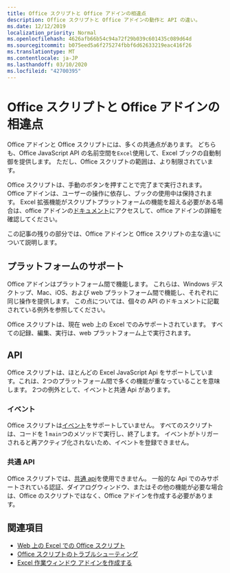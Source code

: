 ```yaml
---
title: Office スクリプトと Office アドインの相違点
description: Office スクリプトと Office アドインの動作と API の違い。
ms.date: 12/12/2019
localization_priority: Normal
ms.openlocfilehash: 4626afb66b54c94a72f29b039c601435c089d64d
ms.sourcegitcommit: b075eed5a6f275274fbbf6d62633219eac416f26
ms.translationtype: MT
ms.contentlocale: ja-JP
ms.lasthandoff: 03/10/2020
ms.locfileid: "42700395"
---
```

# <a name="differences-between-office-scripts-and-office-add-ins"></a>Office スクリプトと Office アドインの相違点

Office アドインと Office スクリプトには、多くの共通点があります。 どちらも、Office JavaScript API の名前空間を`Excel`使用して、Excel ブックの自動制御を提供します。 ただし、Office スクリプトの範囲は、より制限されています。

Office スクリプトは、手動のボタンを押すことで完了まで実行されます。 Office アドインは、ユーザーの操作に依存し、ブックの使用中は保持されます。 Excel 拡張機能がスクリプトプラットフォームの機能を超える必要がある場合は、office アドインの[ドキュメント](/office/dev/add-ins)にアクセスして、office アドインの詳細を確認してください。

この記事の残りの部分では、Office アドインと Office スクリプトの主な違いについて説明します。

## <a name="platform-support"></a>プラットフォームのサポート

Office アドインはプラットフォーム間で機能します。 これらは、Windows デスクトップ、Mac、iOS、および web プラットフォーム間で機能し、それぞれに同じ操作を提供します。 この点については、個々の API のドキュメントに記載されている例外を参照してください。

Office スクリプトは、現在 web 上の Excel でのみサポートされています。 すべての記録、編集、実行は、web プラットフォーム上で実行されます。

## <a name="apis"></a>API

Office スクリプトは、ほとんどの Excel JavaScript Api をサポートしています。これは、2つのプラットフォーム間で多くの機能が重なっていることを意味します。 2つの例外として、イベントと共通 Api があります。

### <a name="events"></a>イベント

Office スクリプトは[イベント](/office/dev/add-ins/excel/excel-add-ins-events)をサポートしていません。 すべてのスクリプトは、コードを 1 `main`つのメソッドで実行し、終了します。 イベントがトリガーされると再アクティブ化されないため、イベントを登録できません。

### <a name="common-apis"></a>共通 API

Office スクリプトでは、[共通 api](/javascript/api/office)を使用できません。 一般的な Api でのみサポートされている認証、ダイアログウィンドウ、またはその他の機能が必要な場合は、Office のスクリプトではなく、Office アドインを作成する必要があります。

## <a name="see-also"></a>関連項目

- [Web 上の Excel での Office スクリプト](../overview/excel.md)
- [Office スクリプトのトラブルシューティング](../testing/troubleshooting.md)
- [Excel 作業ウィンドウ アドインを作成する](/office/dev/add-ins/quickstarts/excel-quickstart-jquery)